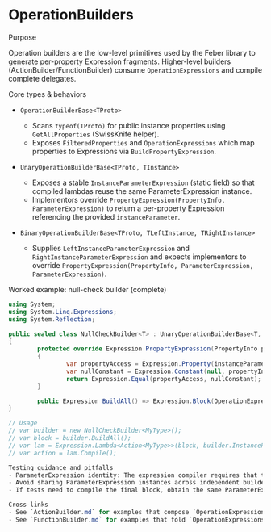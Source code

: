 # OperationBuilders

Purpose

Operation builders are the low-level primitives used by the Feber library to generate per-property Expression fragments. Higher-level builders (ActionBuilder/FunctionBuilder) consume `OperationExpressions` and compile complete delegates.

Core types & behaviors
- `OperationBuilderBase<TProto>`
	- Scans `typeof(TProto)` for public instance properties using `GetAllProperties` (SwissKnife helper).
	- Exposes `FilteredProperties` and `OperationExpressions` which map properties to Expressions via `BuildPropertyExpression`.

- `UnaryOperationBuilderBase<TProto, TInstance>`
	- Exposes a stable `InstanceParameterExpression` (static field) so that compiled lambdas reuse the same ParameterExpression instance.
	- Implementors override `PropertyExpression(PropertyInfo, ParameterExpression)` to return a per-property Expression referencing the provided `instanceParameter`.

- `BinaryOperationBuilderBase<TProto, TLeftInstance, TRightInstance>`
	- Supplies `LeftInstanceParameterExpression` and `RightInstanceParameterExpression` and expects implementors to override `PropertyExpression(PropertyInfo, ParameterExpression, ParameterExpression)`.

Worked example: null-check builder (complete)
```csharp
using System;
using System.Linq.Expressions;
using System.Reflection;

public sealed class NullCheckBuilder<T> : UnaryOperationBuilderBase<T, T>
{
		protected override Expression PropertyExpression(PropertyInfo propertyInfo, ParameterExpression instanceParameter)
		{
				var propertyAccess = Expression.Property(instanceParameter, propertyInfo);
				var nullConstant = Expression.Constant(null, propertyInfo.PropertyType);
				return Expression.Equal(propertyAccess, nullConstant);
		}

		public Expression BuildAll() => Expression.Block(OperationExpressions);
}

// Usage
// var builder = new NullCheckBuilder<MyType>();
// var block = builder.BuildAll();
// var lam = Expression.Lambda<Action<MyType>>(block, builder.InstanceParameterExpression);
// var action = lam.Compile();

Testing guidance and pitfalls
- ParameterExpression identity: The expression compiler requires that the ParameterExpression referenced in the body matches the lambda parameter instance. Use the provided `InstanceParameterExpression` / `LeftInstanceParameterExpression` / `RightInstanceParameterExpression` instead of creating new parameters inside overrides.
- Avoid sharing ParameterExpression instances across independent builder instances unless intended; the base classes supply static fields for common cases to keep things simple.
- If tests need to compile the final block, obtain the same ParameterExpression instance used by the builder (via the protected property) or compile per-property lambdas rather than the full block.

Cross-links
- See `ActionBuilder.md` for examples that compose `OperationExpressions` into side-effecting `Action` delegates.
- See `FunctionBuilder.md` for examples that fold `OperationExpressions` into aggregate `Func` results.

